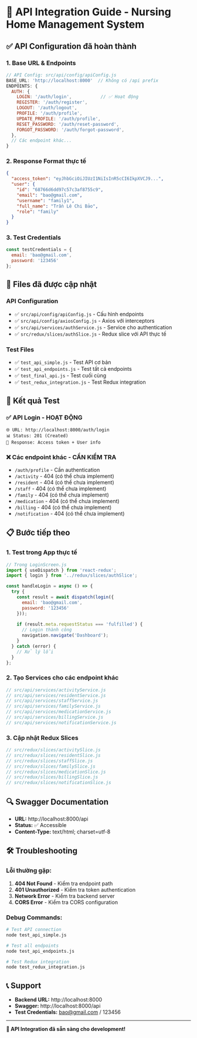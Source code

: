 # 🚀 API Integration Guide - Nursing Home Management System

## ✅ **API Configuration đã hoàn thành**

### **1. Base URL & Endpoints**
```javascript
// API Config: src/api/config/apiConfig.js
BASE_URL: 'http://localhost:8000'  // Không có /api prefix
ENDPOINTS: {
  AUTH: {
    LOGIN: '/auth/login',           // ✅ Hoạt động
    REGISTER: '/auth/register',
    LOGOUT: '/auth/logout',
    PROFILE: '/auth/profile',
    UPDATE_PROFILE: '/auth/profile',
    RESET_PASSWORD: '/auth/reset-password',
    FORGOT_PASSWORD: '/auth/forgot-password',
  },
  // Các endpoint khác...
}
```

### **2. Response Format thực tế**
```json
{
  "access_token": "eyJhbGciOiJIUzI1NiIsInR5cCI6IkpXVCJ9...",
  "user": {
    "id": "68766d6dd97c57c3af8755c9",
    "email": "bao@gmail.com",
    "username": "family1",
    "full_name": "Trần Lê Chi Bảo",
    "role": "family"
  }
}
```

### **3. Test Credentials**
```javascript
const testCredentials = {
  email: 'bao@gmail.com',
  password: '123456'
};
```

## 🔧 **Files đã được cập nhật**

### **API Configuration**
- ✅ `src/api/config/apiConfig.js` - Cấu hình endpoints
- ✅ `src/api/config/axiosConfig.js` - Axios với interceptors
- ✅ `src/api/services/authService.js` - Service cho authentication
- ✅ `src/redux/slices/authSlice.js` - Redux slice với API thực tế

### **Test Files**
- ✅ `test_api_simple.js` - Test API cơ bản
- ✅ `test_api_endpoints.js` - Test tất cả endpoints
- ✅ `test_final_api.js` - Test cuối cùng
- ✅ `test_redux_integration.js` - Test Redux integration

## 🎯 **Kết quả Test**

### **✅ API Login - HOẠT ĐỘNG**
```
🌐 URL: http://localhost:8000/auth/login
📊 Status: 201 (Created)
🎉 Response: Access token + User info
```

### **❌ Các endpoint khác - CẦN KIỂM TRA**
- `/auth/profile` - Cần authentication
- `/activity` - 404 (có thể chưa implement)
- `/resident` - 404 (có thể chưa implement)
- `/staff` - 404 (có thể chưa implement)
- `/family` - 404 (có thể chưa implement)
- `/medication` - 404 (có thể chưa implement)
- `/billing` - 404 (có thể chưa implement)
- `/notification` - 404 (có thể chưa implement)

## 📋 **Bước tiếp theo**

### **1. Test trong App thực tế**
```javascript
// Trong LoginScreen.js
import { useDispatch } from 'react-redux';
import { login } from '../redux/slices/authSlice';

const handleLogin = async () => {
  try {
    const result = await dispatch(login({
      email: 'bao@gmail.com',
      password: '123456'
    }));
    
    if (result.meta.requestStatus === 'fulfilled') {
      // Login thành công
      navigation.navigate('Dashboard');
    }
  } catch (error) {
    // Xử lý lỗi
  }
};
```

### **2. Tạo Services cho các endpoint khác**
```javascript
// src/api/services/activityService.js
// src/api/services/residentService.js
// src/api/services/staffService.js
// src/api/services/familyService.js
// src/api/services/medicationService.js
// src/api/services/billingService.js
// src/api/services/notificationService.js
```

### **3. Cập nhật Redux Slices**
```javascript
// src/redux/slices/activitySlice.js
// src/redux/slices/residentSlice.js
// src/redux/slices/staffSlice.js
// src/redux/slices/familySlice.js
// src/redux/slices/medicationSlice.js
// src/redux/slices/billingSlice.js
// src/redux/slices/notificationSlice.js
```

## 🔍 **Swagger Documentation**
- **URL:** http://localhost:8000/api
- **Status:** ✅ Accessible
- **Content-Type:** text/html; charset=utf-8

## 🛠️ **Troubleshooting**

### **Lỗi thường gặp:**
1. **404 Not Found** - Kiểm tra endpoint path
2. **401 Unauthorized** - Kiểm tra token authentication
3. **Network Error** - Kiểm tra backend server
4. **CORS Error** - Kiểm tra CORS configuration

### **Debug Commands:**
```bash
# Test API connection
node test_api_simple.js

# Test all endpoints
node test_api_endpoints.js

# Test Redux integration
node test_redux_integration.js
```

## 📞 **Support**
- **Backend URL:** http://localhost:8000
- **Swagger:** http://localhost:8000/api
- **Test Credentials:** bao@gmail.com / 123456

---

**🎉 API Integration đã sẵn sàng cho development!** 